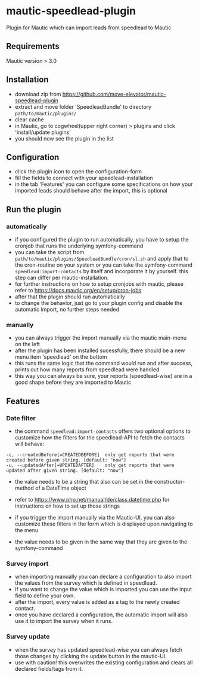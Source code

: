 # mautic-speedlead-plugin
Plugin for Mautic which can import leads from speedlead to Mautic

## Requirements
Mautic version > 3.0

## Installation
* download zip from https://github.com/move-elevator/mautic-speedlead-plugin
* extract and move folder 'SpeedleadBundle' to directory
```path/to/mautic/plugins/```
* clear cache
* in Mautic, go to  cogwheel(upper right corner) > plugins and click 'install/update plugins'
* you should now see the plugin in the list

## Configuration
* click the plugin icon to open the configuration-form
* fill the fields to connect with your speedlead-installation
* in the tab 'Features' you can configure some specifications on how your imported leads should behave after the import, this is optional

## Run the plugin
### automatically
* if you configured the plugin to run automatically, you have to setup the cronjob that runs the underlying symfony-command
* you can take the script from ```path/to/mautic/plugins/SpeedleadBundle/cron/sl.sh``` and apply that to the cron-routine on your system
or you can take the symfony-command ```speedlead:import-contacts``` by itself and incorporate it by yourself. this step can differ per mautic-installation.
* for further instructions on how to setup cronjobs with mautic, please refer to  https://docs.mautic.org/en/setup/cron-jobs
* after that the plugin should run automatically
* to change the behavior, just go to your plugin config and disable the automatic import, no further steps needed
### manually
* you can always trigger the import manually via the mautic main-menu on the left
* after the plugin has been installed sucessfully, there should be a new menu item 'speedlead' on the bottom
* this runs the same logic that the command would run and after success, prints out how many reports from speedlead were handled
* this way you can always be sure, your reports (speedlead-wise) are in a good shape before they are imported to Mautic

## Features
### Date filter
* the command ```speedlead:import-contacts``` offers two optional options to customize how the filters for the speedlead-API to fetch the contacts
will behave:
```
-c, --createdBefore[=CREATEDBEFORE]  only get reports that were created before given string. [default: "now"]
-u, --updatedAfter[=UPDATEDAFTER]    only get reports that were updated after given string. [default: "now"]
```
* the value needs to be a string that also can be set in the constructor-method of a DateTime object
* refer to https://www.php.net/manual/de/class.datetime.php for instructions on how to set up those strings


* if you trigger the import manually via the Mautic-UI, you can also customize these filters in the form which is displayed upon navigating to the menu
* the value needs to be given in the same way that they are given to the symfony-command
### Survey import
* when importing manually you can declare a configuration to also import the values from the survey which is defined in speedlead.
* if you want to change the value which is imported you can use the input field to define your own.
* after the import, every value is added as a tag to the newly created contact.
* once you have declared a configuration, the automatic import will also use it to import the survey when it runs.
### Survey update
* when the survey has updated speedlead-wise you can always fetch those changes by clicking the update button in the mautic-UI.
* use with caution! this overwrites the existing configuration and clears all declared fields/tags from it.
